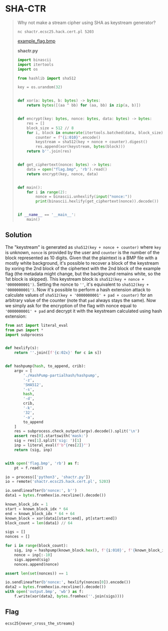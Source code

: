 # SHA-CTR

> Why not make a stream cipher using SHA as keystream generator?
>
> `nc shactr.ecsc25.hack.cert.pl 5203`
>
> [example_flag.bmp](https://hack.cert.pl/files/example_flag-d7336f0da14038be1398a47a53b17e38dc35c214.bmp)
>
> **shactr.py**
> ```py
> import binascii
> import itertools
> import os
> 
> from hashlib import sha512
> 
> key = os.urandom(32)
> 
> 
> def xor(a: bytes, b: bytes) -> bytes:
>     return bytes([(aa ^ bb) for (aa, bb) in zip(a, b)])
> 
> 
> def encrypt(key: bytes, nonce: bytes, data: bytes) -> bytes:
>     res = []
>     block_size = 512 // 8
>     for i, block in enumerate(itertools.batched(data, block_size)):
>         counter = f"{i:010}".encode()
>         keystream = sha512(key + nonce + counter).digest()
>         res.append(xor(keystream, bytes(block)))
>     return b''.join(res)
> 
> 
> def get_ciphertext(nonce: bytes) -> bytes:
>     data = open("flag.bmp", 'rb').read()
>     return encrypt(key, nonce, data)
> 
> 
> def main():
>     for i in range(2):
>         nonce = binascii.unhexlify(input("nonce:"))
>         print(binascii.hexlify(get_ciphertext(nonce)).decode())
> 
> 
> if __name__ == '__main__':
>     main()
> ```

## Solution
The "keystream" is generated as `sha512(key + nonce + counter)` where `key` is unknown, `nonce` is provided by the user and `counter` is the number of the block represented as 10 digits. Given that the plaintext is a BMP file with a mostly white background, it's possible to recover a block of the keystream by xoring the 2nd block of the ciphertext with the 2nd block of the example flag (the metadata might change, but the background remains white, so the 1st block is skipped). This keystream block is `sha512(key + nonce + '0000000001')`. Setting the nonce to `''`, it's equivalent to `sha512(key + '0000000001')`. Now it's possible to perform a hash extension attack to calculate values of `sha512(key + '0000000001' + pad + counter)` for an arbitrary value of the counter (note that `pad` always stays the same). Now we simply ask for the encryption of the flag with nonce equal to `'0000000001' + pad` and decrypt it with the keystream calculated using hash extension:

```py
from ast import literal_eval
from pwn import *
import subprocess


def hexlify(s):
    return ''.join([f'{c:02x}' for c in s])


def hashpump(hash, to_append, crib):
    argv = [
        './HashPump-partialhash/hashpump',
        '-z',
        'SHA512',
        '-s',
        hash,
        '-d',
        crib,
        '-k',
        '32',
        '-a',
        to_append
    ]
    res = subprocess.check_output(argv).decode().split('\n')
    assert res[0].startswith('mask:')
    sig = res[1].split('sig: ')[1]
    inp = literal_eval(f'b"{res[2]}"')
    return (sig, inp)


with open('flag.bmp', 'rb') as f:
    pt = f.read()

io = process(['python3', 'shactr.py'])
io = remote('shactr.ecsc25.hack.cert.pl', 5203)

io.sendlineafter(b'nonce:', b'')
data1 = bytes.fromhex(io.recvline().decode())

known_block_idx = 1
start = known_block_idx * 64
end = known_block_idx * 64 + 64
known_block = xor(data1[start:end], pt[start:end])
block_count = len(data1) // 64

sigs = []
nonces = []

for i in range(block_count):
    sig, inp = hashpump(known_block.hex(), f'{i:010}', f'{known_block_idx:010}')
    nonce = inp[:-10]
    sigs.append(sig)
    nonces.append(nonce)

assert len(set(nonces)) == 1

io.sendlineafter(b'nonce:', hexlify(nonces[0]).encode())
data2 = bytes.fromhex(io.recvline().decode())
with open('output.bmp', 'wb') as f:
    f.write(xor(data2, bytes.fromhex(''.join(sigs))))
```

## Flag
`ecsc25{never_cross_the_streams}`
